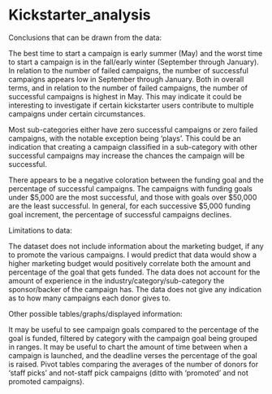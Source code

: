 # Kickstarter_analysis

Conclusions that can be drawn from the data:

The best time to start a campaign is early summer (May) and the worst time to start a campaign is in the fall/early winter (September through January). In relation to the number of failed campaigns, the number of successful campaigns appears low in September through January. Both in overall terms, and in relation to the number of failed campaigns, the number of successful campaigns is highest in May. This may indicate it could be interesting to investigate if certain kickstarter users contribute to multiple campaigns under certain circumstances. 

Most sub-categories either have zero successful campaigns or zero failed campaigns, with the notable exception being ‘plays’. This could be an indication that creating a campaign classified in a sub-category with other successful campaigns may increase the chances the campaign will be successful. 

There appears to be a negative coloration between the funding goal and the percentage of successful campaigns. The campaigns with funding goals under $5,000 are the most successful, and those with goals over $50,000 are the least successful. In general, for each successive $5,000 funding goal increment, the percentage of successful campaigns declines. 

Limitations to data:

The dataset does not include information about the marketing budget, if any to promote the various campaigns. I would predict that data would show a higher marketing budget would positively correlate both the amount and percentage of the goal that gets funded. The data does not account for the amount of experience in the industry/category/sub-category the sponsor/backer of the campaign has. The data does not give any indication as to how many campaigns each donor gives to. 

Other possible tables/graphs/displayed information:

It may be useful to see campaign goals compared to the percentage of the goal is funded, filtered by category with the campaign goal being grouped in ranges. It may be useful to chart the amount of time between when a campaign is launched, and the deadline verses the percentage of the goal is raised. Pivot tables comparing the averages of the number of donors for ‘staff picks’ and not-staff pick campaigns (ditto with ‘promoted’ and not promoted campaigns). 

